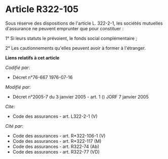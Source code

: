 # Article R322-105

Sous réserve des dispositions de l'article L. 322-2-1, les sociétés mutuelles d'assurance ne peuvent emprunter que pour
constituer : 

1° Si leurs statuts le prévoient, le fonds social complémentaire ; 

2° Les cautionnements qu'elles peuvent avoir à former à l'étranger.

**Liens relatifs à cet article**

_Codifié par_:

  - Décret n°76-667 1976-07-16

_Modifié par_:

  - Décret n°2005-7 du 3 janvier 2005 - art. 1 () JORF 7 janvier 2005

_Cite_:

  - Code des assurances - art. L322-2-1 (V)

_Cité par_:

  - Code des assurances - art. R*322-106-1 (V)
  - Code des assurances - art. R*322-117 (M)
  - Code des assurances - art. R322-74 (Ab)
  - Code des assurances - art. R322-77 (VD)
